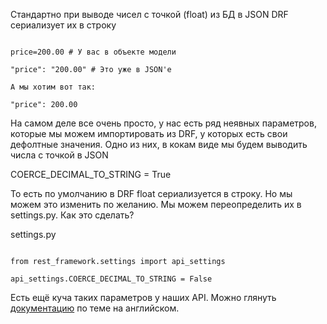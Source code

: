 
Стандартно при выводе чисел с точкой (float) из БД в JSON DRF сериализует их в строку

```

price=200.00 # У вас в объекте модели

"price": "200.00" # Это уже в JSON'е

А мы хотим вот так:

"price": 200.00

```

На самом деле все очень просто, у нас есть ряд неявных параметров, которые мы можем импортировать из DRF, у которых есть свои дефолтные значения. Одно из них, в кокам виде мы будем выводить числа с точкой в JSON 

COERCE_DECIMAL_TO_STRING = True 

То есть по умолчанию в DRF float сериализуется в строку. Но мы можем это изменить по желанию.
Мы можем переопределить их в settings.py. Как это сделать?

settings.py

```

from rest_framework.settings import api_settings

api_settings.COERCE_DECIMAL_TO_STRING = False

```

Есть ещё куча таких параметров у наших API. Можно глянуть [документацию](https://www.django-rest-framework.org/api-guide/settings/#coerce_decimal_to_string) по теме на английском.